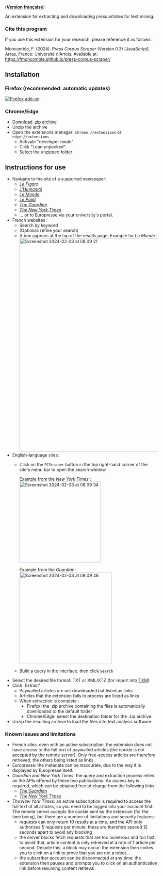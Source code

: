([**Version française**](https://fmoncomble.github.io/press-corpus-scraper))  
 
An extension for extracting and downloading press articles for text mining.
### Cite this program
If you use this extension for your research, please reference it as follows:  
  
Moncomble, F. (2024). *Press Corpus Scraper* (Version 0.3) [JavaScript]. Arras, France: Université d'Artois. Available at: https://fmoncomble.github.io/press-corpus-scraper/


## Installation
### Firefox (recommended: automatic updates)
[![Firefox add-on](https://github.com/fmoncomble/Figaro_extractor/assets/59739627/e4df008e-1aac-46be-a216-e6304a65ba97)](https://github.com/fmoncomble/press-corpus-scraper/releases/latest/download/pcs.xpi)

### Chrome/Edge
- [Download .zip archive](https://github.com/fmoncomble/press-corpus-scraper/releases/latest/download/pcs.zip)
- Unzip the archive
- Open the extensions manager: `chrome://extensions` or `edge://extensions`
  - Activate "developer mode"
  - Click "Load unpacked".
  - Select the unzipped folder
 
## Instructions for use
- Navigate to the site of a supported newspaper:
    - [*Le Figaro*](https://recherche.lefigaro.fr/)
    - [*L'Humanité*](https://www.humanite.fr/)
    - [*Le Monde*](https://www.lemonde.fr/recherche/)
    - [*Le Point*](https://www.lepoint.fr/recherche/index.php)
    - [*The Guardian*](https://www.theguardian.com/)
    - [*The New York Times*](https://www.nytimes.com/)
  - ... or to Europresse via your university's portal.
- French websites :
    - Search by keyword
    - (Optional: refine your search)
    - A box appears at the top of the results page. Example for *Le Monde* :  
      <img width="704" alt="Screenshot 2024-02-03 at 08 09 21" src="https://github.com/fmoncomble/press-corpus-scraper/assets/59739627/07b0a58a-1730-4652-9eff-f2d010a0a9ec">  
- English-language sites:
    - Click on the `PCScraper` button in the top right-hand corner of the site's menu bar to open the search window  
        
      Example from the *New York Times* :  
      <img width="268" alt="Screenshot 2024-02-03 at 08 09 34" src="https://github.com/fmoncomble/press-corpus-scraper/assets/59739627/9c2a975d-6933-4489-970e-6d34bc1015c0">  
        
      Example from the *Guardian*:  
      <img width="303" alt="Screenshot 2024-02-03 at 08 09 46" src="https://github.com/fmoncomble/press-corpus-scraper/assets/59739627/625b57e9-79d0-44e1-a5a8-738a6f3b9de6">  
        
    - Build a query in the interface, then click `Search` 
- Select the desired file format: TXT or XML/XTZ (for import into [TXM](https://txm.gitpages.huma-num.fr/textometrie/))
- Click 'Extract'
  - Paywalled articles are not downloaded but listed as links
  - Articles that the extension fails to process are listed as links
  - When extraction is complete :
    - Firefox: the .zip archive containing the files is automatically downloaded to the default folder
    - Chrome/Edge: select the destination folder for the .zip archive
- Unzip the resulting archive to load the files into text analysis software

### Known issues and limitations
- French sites: even with an active subscription, the extension does not have access to the full text of paywalled articles (the cookie is not accepted by the remote server). Only free-access articles are therefore retrieved, the others being listed as links.
- Europresse: the metadata can be inaccurate, due to the way it is displayed by Europresse itself.
- *Guardian* and *New York Times*: the query and extraction process relies on the APIs offered by these two publications. An access key is required, which can be obtained free of charge from the following links:
    - [*The Guardian*](https://bonobo.capi.gutools.co.uk/register/developer)
    - [*The New York Times*](https://developer.nytimes.com/get-started)
- *The New York Times*: an active subscription is required to access the full text of all articles, so you need to be logged into your account first. The remote server accepts the cookie sent by the extension (for the time being), but there are a number of limitations and security features:
    - requests can only return 10 results at a time, and the API only authorises 5 requests per minute: these are therefore spaced 12 seconds apart to avoid any blocking
    - the server blocks fetch requests that are too numerous and too fast: to avoid that, article content is only retrieved at a rate of 1 article per second. Despite this, a block may occur: the extension then invites you to click on a link to prove that you are not a robot...
    - the subscriber account can be disconnected at any time: the extension then pauses and prompts you to click on an authentication link before resuming content retrieval.
